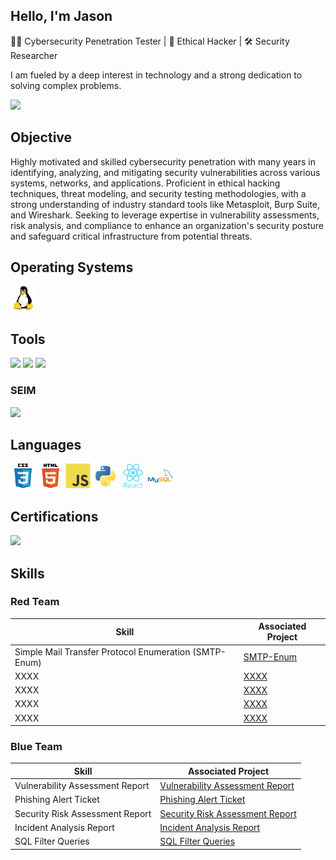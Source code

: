 ## Hello, I'm Jason
👨‍💻 Cybersecurity Penetration Tester | 🔐 Ethical Hacker | 🛠 Security Researcher

I am fueled by a deep interest in technology and a strong dedication to solving complex problems.

<a href="https://www.linkedin.com/in/jason-passmore-541868245/"><img src="https://img.shields.io/badge/-LinkedIn-0072b1?&style=for-the-badge&logo=linkedin&logoColor=white" /></a>


## Objective
 Highly motivated and skilled cybersecurity penetration with many years in identifying, analyzing, and mitigating security vulnerabilities across various systems, networks, and applications. Proficient in ethical hacking techniques, threat modeling, and security testing methodologies, with a strong understanding of industry standard tools like Metasploit, Burp Suite, and Wireshark. Seeking to leverage expertise in vulnerability assessments, risk analysis, and compliance to enhance an organization's security posture and safeguard critical infrastructure from potential threats.


## Operating Systems

<a href="https://www.linux.org/" target="_blank" rel="noreferrer"> <img src="https://raw.githubusercontent.com/devicons/devicon/master/icons/linux/linux-original.svg" alt="linux" width="40" height="40"/> </a>


## Tools

<div>
  <img src="https://img.shields.io/badge/-Metasploit-0e0e0e?style=for-the-badge&logo=Metasploit&logoColor=white" />
  <img src="https://img.shields.io/badge/-Wireshark-1679A7?&style=for-the-badge&logo=Wireshark&logoColor=white" />
  <img src="https://img.shields.io/badge/-Burp%20Suite-FF8800?style=for-the-badge&logo=Burp%20Suite&logoColor=white" />
</div>



### SEIM
<div>
  <img src="https://img.shields.io/badge/-Splunk-000000?&style=for-the-badge&logo=Splunk&logoColor=white" />
</div>


## Languages 
<a href="#" target="_blank" rel="noreferrer"> <img src="https://raw.githubusercontent.com/devicons/devicon/master/icons/css3/css3-original-wordmark.svg" alt="css3" width="40" height="40"/></a>
<a href="#" target="_blank" rel="noreferrer"> <img src="https://raw.githubusercontent.com/devicons/devicon/master/icons/html5/html5-original-wordmark.svg" alt="html5" width="40" height="40"/></a>
<a href="#" target="_blank" rel="noreferrer"> <img src="https://raw.githubusercontent.com/devicons/devicon/master/icons/javascript/javascript-original.svg" alt="javascript" width="40" height="40"/></a>
<a href="#" target="_blank" rel="noreferrer"> <img src="https://raw.githubusercontent.com/devicons/devicon/master/icons/python/python-original.svg" alt="python" width="40" height="40"/></a> 
<a href="#" target="_blank" rel="noreferrer"> <img src="https://raw.githubusercontent.com/devicons/devicon/master/icons/react/react-original-wordmark.svg" alt="react" width="40" height="40"/></a>
<a href="#" target="_blank" rel="noreferrer"> <img src="https://raw.githubusercontent.com/devicons/devicon/master/icons/mysql/mysql-original-wordmark.svg" alt="mysql" width="40" height="40"/></a>


## Certifications
 <img src="https://img.shields.io/badge/-Google_Cybersecurity-4285F4?style=for-the-badge&logo=google&logoColor=white"/>

## Skills

### Red Team
| Skill                                         | Associated Project         |
|-----------------------------------------------|----------------------------|
| Simple Mail Transfer Protocol Enumeration (SMTP-Enum)          | <a href="https://github.com/JPass85/SMTP-Enum">SMTP-Enum</a>|
| XXXX | <a href="xxxx">XXXX</a>|
| XXXX        | <a href="xxxx">XXXX</a>|
| XXXX     | <a href="xxxx">XXXX</a>|
| XXXX                 | <a href="xxxx">XXXX</a>|


### Blue Team
| Skill                                         | Associated Project         |
|-----------------------------------------------|----------------------------|
| Vulnerability Assessment Report         | <a href="https://github.com/JPass85/Vulnerability-Assessment-Report">Vulnerability Assessment Report</a>|
| Phishing Alert Ticket | <a href="https://github.com/JPass85/Phishing-Alert-Ticket">Phishing Alert Ticket</a>|
| Security Risk Assessment Report        | <a href="https://github.com/JPass85/Security-Risk-Assessment-Report">Security Risk Assessment Report</a>|
| Incident Analysis Report     | <a href="https://github.com/JPass85/Incident-Analysis-Report/tree/main">Incident Analysis Report</a>|
| SQL Filter Queries                 | <a href="https://github.com/JPass85/SQL-Filter-Queries/tree/main"> SQL Filter Queries</a>|


